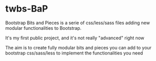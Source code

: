 # twbs-BaP

Bootstrap Bits and Pieces is a serie of css/less/sass files adding new modular functionalities to Bootstrap.

It's my first public project, and it's not really "advanced" right now

The aim is to create fully modular bits and pieces you can add to your bootstrap css/sass/less to implement the functionalities you need


